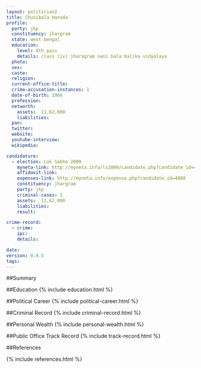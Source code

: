 ```yaml
---
layout: politician2
title: Chunibala Hansda
profile: 
  party: jkp
  constituency: jhargram
  state: west bengal
  education: 
    level: 8th pass
    details: class (ix) jharagram nani bala balika vidyalaya
  photo: 
  sex: 
  caste: 
  religion: 
  current-office-title: 
  crime-accusation-instances: 1
  date-of-birth: 1966
  profession: 
  networth: 
    assets:  11,62,000
    liabilities: 
  pan: 
  twitter: 
  website: 
  youtube-interview: 
  wikipedia: 

candidature: 
  - election: Lok Sabha 2009
    myneta-link: http://myneta.info/ls2009/candidate.php?candidate_id=4880
    affidavit-link: 
    expenses-link: http://myneta.info/expense.php?candidate_id=4880
    constituency: jhargram 
    party: jkp
    criminal-cases: 1
    assets:  11,62,000
    liabilities: 
    result:  

crime-record: 
  - crime: 
    ipc: 
    details:  

date: 
version: 0.0.5
tags: 
---
```

##Summary


##Education
{% include education.html %}


##Political Career
{% include political-career.html %}


##Criminal Record
{% include criminal-record.html %}


##Personal Wealth
{% include personal-wealth.html %}


##Public Office Track Record
{% include track-record.html %}


##References


{% include references.html %}